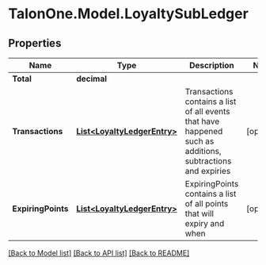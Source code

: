 
# TalonOne.Model.LoyaltySubLedger

## Properties

Name | Type | Description | Notes
------------ | ------------- | ------------- | -------------
**Total** | **decimal** |  | 
**Transactions** | [**List&lt;LoyaltyLedgerEntry&gt;**](LoyaltyLedgerEntry.md) | Transactions contains a list of all events that have happened such as additions, subtractions and expiries | [optional] 
**ExpiringPoints** | [**List&lt;LoyaltyLedgerEntry&gt;**](LoyaltyLedgerEntry.md) | ExpiringPoints contains a list of all points that will expiry and when | [optional] 

[[Back to Model list]](../README.md#documentation-for-models)
[[Back to API list]](../README.md#documentation-for-api-endpoints)
[[Back to README]](../README.md)

